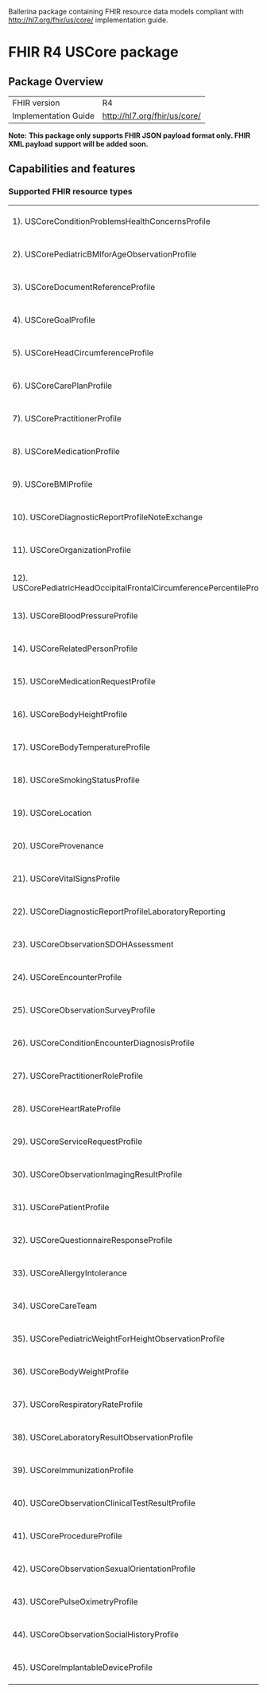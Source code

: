Ballerina package containing FHIR resource data models
compliant with http://hl7.org/fhir/us/core/ implementation guide.

# FHIR R4 USCore package

## Package Overview

|                      |                      |
|----------------------|----------------------|
| FHIR version         | R4                   |
| Implementation Guide | http://hl7.org/fhir/us/core/               |


**Note:**
**This package only supports FHIR JSON payload format only. FHIR XML payload support will be added soon.**

## Capabilities and features

### Supported FHIR resource types

|                  |                                             |
|------------------|---------------------------------------------|
| 1). USCoreConditionProblemsHealthConcernsProfile | [[Definition]][s1] [[Ballerina Record]][m1] |
| 2). USCorePediatricBMIforAgeObservationProfile | [[Definition]][s2] [[Ballerina Record]][m2] |
| 3). USCoreDocumentReferenceProfile | [[Definition]][s3] [[Ballerina Record]][m3] |
| 4). USCoreGoalProfile | [[Definition]][s4] [[Ballerina Record]][m4] |
| 5). USCoreHeadCircumferenceProfile | [[Definition]][s5] [[Ballerina Record]][m5] |
| 6). USCoreCarePlanProfile | [[Definition]][s6] [[Ballerina Record]][m6] |
| 7). USCorePractitionerProfile | [[Definition]][s7] [[Ballerina Record]][m7] |
| 8). USCoreMedicationProfile | [[Definition]][s8] [[Ballerina Record]][m8] |
| 9). USCoreBMIProfile | [[Definition]][s9] [[Ballerina Record]][m9] |
| 10). USCoreDiagnosticReportProfileNoteExchange | [[Definition]][s10] [[Ballerina Record]][m10] |
| 11). USCoreOrganizationProfile | [[Definition]][s11] [[Ballerina Record]][m11] |
| 12). USCorePediatricHeadOccipitalFrontalCircumferencePercentileProfile | [[Definition]][s12] [[Ballerina Record]][m12] |
| 13). USCoreBloodPressureProfile | [[Definition]][s13] [[Ballerina Record]][m13] |
| 14). USCoreRelatedPersonProfile | [[Definition]][s14] [[Ballerina Record]][m14] |
| 15). USCoreMedicationRequestProfile | [[Definition]][s15] [[Ballerina Record]][m15] |
| 16). USCoreBodyHeightProfile | [[Definition]][s16] [[Ballerina Record]][m16] |
| 17). USCoreBodyTemperatureProfile | [[Definition]][s17] [[Ballerina Record]][m17] |
| 18). USCoreSmokingStatusProfile | [[Definition]][s18] [[Ballerina Record]][m18] |
| 19). USCoreLocation | [[Definition]][s19] [[Ballerina Record]][m19] |
| 20). USCoreProvenance | [[Definition]][s20] [[Ballerina Record]][m20] |
| 21). USCoreVitalSignsProfile | [[Definition]][s21] [[Ballerina Record]][m21] |
| 22). USCoreDiagnosticReportProfileLaboratoryReporting | [[Definition]][s22] [[Ballerina Record]][m22] |
| 23). USCoreObservationSDOHAssessment | [[Definition]][s23] [[Ballerina Record]][m23] |
| 24). USCoreEncounterProfile | [[Definition]][s24] [[Ballerina Record]][m24] |
| 25). USCoreObservationSurveyProfile | [[Definition]][s25] [[Ballerina Record]][m25] |
| 26). USCoreConditionEncounterDiagnosisProfile | [[Definition]][s26] [[Ballerina Record]][m26] |
| 27). USCorePractitionerRoleProfile | [[Definition]][s27] [[Ballerina Record]][m27] |
| 28). USCoreHeartRateProfile | [[Definition]][s28] [[Ballerina Record]][m28] |
| 29). USCoreServiceRequestProfile | [[Definition]][s29] [[Ballerina Record]][m29] |
| 30). USCoreObservationImagingResultProfile | [[Definition]][s30] [[Ballerina Record]][m30] |
| 31). USCorePatientProfile | [[Definition]][s31] [[Ballerina Record]][m31] |
| 32). USCoreQuestionnaireResponseProfile | [[Definition]][s32] [[Ballerina Record]][m32] |
| 33). USCoreAllergyIntolerance | [[Definition]][s33] [[Ballerina Record]][m33] |
| 34). USCoreCareTeam | [[Definition]][s34] [[Ballerina Record]][m34] |
| 35). USCorePediatricWeightForHeightObservationProfile | [[Definition]][s35] [[Ballerina Record]][m35] |
| 36). USCoreBodyWeightProfile | [[Definition]][s36] [[Ballerina Record]][m36] |
| 37). USCoreRespiratoryRateProfile | [[Definition]][s37] [[Ballerina Record]][m37] |
| 38). USCoreLaboratoryResultObservationProfile | [[Definition]][s38] [[Ballerina Record]][m38] |
| 39). USCoreImmunizationProfile | [[Definition]][s39] [[Ballerina Record]][m39] |
| 40). USCoreObservationClinicalTestResultProfile | [[Definition]][s40] [[Ballerina Record]][m40] |
| 41). USCoreProcedureProfile | [[Definition]][s41] [[Ballerina Record]][m41] |
| 42). USCoreObservationSexualOrientationProfile | [[Definition]][s42] [[Ballerina Record]][m42] |
| 43). USCorePulseOximetryProfile | [[Definition]][s43] [[Ballerina Record]][m43] |
| 44). USCoreObservationSocialHistoryProfile | [[Definition]][s44] [[Ballerina Record]][m44] |
| 45). USCoreImplantableDeviceProfile | [[Definition]][s45] [[Ballerina Record]][m45] |

[m1]: https://lib.ballerina.io/ballerinax/health.fhir.r4.uscore501/1.3.1#USCoreConditionProblemsHealthConcernsProfile
[m2]: https://lib.ballerina.io/ballerinax/health.fhir.r4.uscore501/1.3.1#USCorePediatricBMIforAgeObservationProfile
[m3]: https://lib.ballerina.io/ballerinax/health.fhir.r4.uscore501/1.3.1#USCoreDocumentReferenceProfile
[m4]: https://lib.ballerina.io/ballerinax/health.fhir.r4.uscore501/1.3.1#USCoreGoalProfile
[m5]: https://lib.ballerina.io/ballerinax/health.fhir.r4.uscore501/1.3.1#USCoreHeadCircumferenceProfile
[m6]: https://lib.ballerina.io/ballerinax/health.fhir.r4.uscore501/1.3.1#USCoreCarePlanProfile
[m7]: https://lib.ballerina.io/ballerinax/health.fhir.r4.uscore501/1.3.1#USCorePractitionerProfile
[m8]: https://lib.ballerina.io/ballerinax/health.fhir.r4.uscore501/1.3.1#USCoreMedicationProfile
[m9]: https://lib.ballerina.io/ballerinax/health.fhir.r4.uscore501/1.3.1#USCoreBMIProfile
[m10]: https://lib.ballerina.io/ballerinax/health.fhir.r4.uscore501/1.3.1#USCoreDiagnosticReportProfileNoteExchange
[m11]: https://lib.ballerina.io/ballerinax/health.fhir.r4.uscore501/1.3.1#USCoreOrganizationProfile
[m12]: https://lib.ballerina.io/ballerinax/health.fhir.r4.uscore501/1.3.1#USCorePediatricHeadOccipitalFrontalCircumferencePercentileProfile
[m13]: https://lib.ballerina.io/ballerinax/health.fhir.r4.uscore501/1.3.1#USCoreBloodPressureProfile
[m14]: https://lib.ballerina.io/ballerinax/health.fhir.r4.uscore501/1.3.1#USCoreRelatedPersonProfile
[m15]: https://lib.ballerina.io/ballerinax/health.fhir.r4.uscore501/1.3.1#USCoreMedicationRequestProfile
[m16]: https://lib.ballerina.io/ballerinax/health.fhir.r4.uscore501/1.3.1#USCoreBodyHeightProfile
[m17]: https://lib.ballerina.io/ballerinax/health.fhir.r4.uscore501/1.3.1#USCoreBodyTemperatureProfile
[m18]: https://lib.ballerina.io/ballerinax/health.fhir.r4.uscore501/1.3.1#USCoreSmokingStatusProfile
[m19]: https://lib.ballerina.io/ballerinax/health.fhir.r4.uscore501/1.3.1#USCoreLocation
[m20]: https://lib.ballerina.io/ballerinax/health.fhir.r4.uscore501/1.3.1#USCoreProvenance
[m21]: https://lib.ballerina.io/ballerinax/health.fhir.r4.uscore501/1.3.1#USCoreVitalSignsProfile
[m22]: https://lib.ballerina.io/ballerinax/health.fhir.r4.uscore501/1.3.1#USCoreDiagnosticReportProfileLaboratoryReporting
[m23]: https://lib.ballerina.io/ballerinax/health.fhir.r4.uscore501/1.3.1#USCoreObservationSDOHAssessment
[m24]: https://lib.ballerina.io/ballerinax/health.fhir.r4.uscore501/1.3.1#USCoreEncounterProfile
[m25]: https://lib.ballerina.io/ballerinax/health.fhir.r4.uscore501/1.3.1#USCoreObservationSurveyProfile
[m26]: https://lib.ballerina.io/ballerinax/health.fhir.r4.uscore501/1.3.1#USCoreConditionEncounterDiagnosisProfile
[m27]: https://lib.ballerina.io/ballerinax/health.fhir.r4.uscore501/1.3.1#USCorePractitionerRoleProfile
[m28]: https://lib.ballerina.io/ballerinax/health.fhir.r4.uscore501/1.3.1#USCoreHeartRateProfile
[m29]: https://lib.ballerina.io/ballerinax/health.fhir.r4.uscore501/1.3.1#USCoreServiceRequestProfile
[m30]: https://lib.ballerina.io/ballerinax/health.fhir.r4.uscore501/1.3.1#USCoreObservationImagingResultProfile
[m31]: https://lib.ballerina.io/ballerinax/health.fhir.r4.uscore501/1.3.1#USCorePatientProfile
[m32]: https://lib.ballerina.io/ballerinax/health.fhir.r4.uscore501/1.3.1#USCoreQuestionnaireResponseProfile
[m33]: https://lib.ballerina.io/ballerinax/health.fhir.r4.uscore501/1.3.1#USCoreAllergyIntolerance
[m34]: https://lib.ballerina.io/ballerinax/health.fhir.r4.uscore501/1.3.1#USCoreCareTeam
[m35]: https://lib.ballerina.io/ballerinax/health.fhir.r4.uscore501/1.3.1#USCorePediatricWeightForHeightObservationProfile
[m36]: https://lib.ballerina.io/ballerinax/health.fhir.r4.uscore501/1.3.1#USCoreBodyWeightProfile
[m37]: https://lib.ballerina.io/ballerinax/health.fhir.r4.uscore501/1.3.1#USCoreRespiratoryRateProfile
[m38]: https://lib.ballerina.io/ballerinax/health.fhir.r4.uscore501/1.3.1#USCoreLaboratoryResultObservationProfile
[m39]: https://lib.ballerina.io/ballerinax/health.fhir.r4.uscore501/1.3.1#USCoreImmunizationProfile
[m40]: https://lib.ballerina.io/ballerinax/health.fhir.r4.uscore501/1.3.1#USCoreObservationClinicalTestResultProfile
[m41]: https://lib.ballerina.io/ballerinax/health.fhir.r4.uscore501/1.3.1#USCoreProcedureProfile
[m42]: https://lib.ballerina.io/ballerinax/health.fhir.r4.uscore501/1.3.1#USCoreObservationSexualOrientationProfile
[m43]: https://lib.ballerina.io/ballerinax/health.fhir.r4.uscore501/1.3.1#USCorePulseOximetryProfile
[m44]: https://lib.ballerina.io/ballerinax/health.fhir.r4.uscore501/1.3.1#USCoreObservationSocialHistoryProfile
[m45]: https://lib.ballerina.io/ballerinax/health.fhir.r4.uscore501/1.3.1#USCoreImplantableDeviceProfile

[s1]: http://hl7.org/fhir/us/core/StructureDefinition/us-core-condition-problems-health-concerns
[s2]: http://hl7.org/fhir/us/core/StructureDefinition/pediatric-bmi-for-age
[s3]: http://hl7.org/fhir/us/core/StructureDefinition/us-core-documentreference
[s4]: http://hl7.org/fhir/us/core/StructureDefinition/us-core-goal
[s5]: http://hl7.org/fhir/us/core/StructureDefinition/us-core-head-circumference
[s6]: http://hl7.org/fhir/us/core/StructureDefinition/us-core-careplan
[s7]: http://hl7.org/fhir/us/core/StructureDefinition/us-core-practitioner
[s8]: http://hl7.org/fhir/us/core/StructureDefinition/us-core-medication
[s9]: http://hl7.org/fhir/us/core/StructureDefinition/us-core-bmi
[s10]: http://hl7.org/fhir/us/core/StructureDefinition/us-core-diagnosticreport-note
[s11]: http://hl7.org/fhir/us/core/StructureDefinition/us-core-organization
[s12]: http://hl7.org/fhir/us/core/StructureDefinition/head-occipital-frontal-circumference-percentile
[s13]: http://hl7.org/fhir/us/core/StructureDefinition/us-core-blood-pressure
[s14]: http://hl7.org/fhir/us/core/StructureDefinition/us-core-relatedperson
[s15]: http://hl7.org/fhir/us/core/StructureDefinition/us-core-medicationrequest
[s16]: http://hl7.org/fhir/us/core/StructureDefinition/us-core-body-height
[s17]: http://hl7.org/fhir/us/core/StructureDefinition/us-core-body-temperature
[s18]: http://hl7.org/fhir/us/core/StructureDefinition/us-core-smokingstatus
[s19]: http://hl7.org/fhir/us/core/StructureDefinition/us-core-location
[s20]: http://hl7.org/fhir/us/core/StructureDefinition/us-core-provenance
[s21]: http://hl7.org/fhir/us/core/StructureDefinition/us-core-vital-signs
[s22]: http://hl7.org/fhir/us/core/StructureDefinition/us-core-diagnosticreport-lab
[s23]: http://hl7.org/fhir/us/core/StructureDefinition/us-core-observation-sdoh-assessment
[s24]: http://hl7.org/fhir/us/core/StructureDefinition/us-core-encounter
[s25]: http://hl7.org/fhir/us/core/StructureDefinition/us-core-observation-survey
[s26]: http://hl7.org/fhir/us/core/StructureDefinition/us-core-condition-encounter-diagnosis
[s27]: http://hl7.org/fhir/us/core/StructureDefinition/us-core-practitionerrole
[s28]: http://hl7.org/fhir/us/core/StructureDefinition/us-core-heart-rate
[s29]: http://hl7.org/fhir/us/core/StructureDefinition/us-core-servicerequest
[s30]: http://hl7.org/fhir/us/core/StructureDefinition/us-core-observation-imaging
[s31]: http://hl7.org/fhir/us/core/StructureDefinition/us-core-patient
[s32]: http://hl7.org/fhir/us/core/StructureDefinition/us-core-questionnaireresponse
[s33]: http://hl7.org/fhir/us/core/StructureDefinition/us-core-allergyintolerance
[s34]: http://hl7.org/fhir/us/core/StructureDefinition/us-core-careteam
[s35]: http://hl7.org/fhir/us/core/StructureDefinition/pediatric-weight-for-height
[s36]: http://hl7.org/fhir/us/core/StructureDefinition/us-core-body-weight
[s37]: http://hl7.org/fhir/us/core/StructureDefinition/us-core-respiratory-rate
[s38]: http://hl7.org/fhir/us/core/StructureDefinition/us-core-observation-lab
[s39]: http://hl7.org/fhir/us/core/StructureDefinition/us-core-immunization
[s40]: http://hl7.org/fhir/us/core/StructureDefinition/us-core-observation-clinical-test
[s41]: http://hl7.org/fhir/us/core/StructureDefinition/us-core-procedure
[s42]: http://hl7.org/fhir/us/core/StructureDefinition/us-core-observation-sexual-orientation
[s43]: http://hl7.org/fhir/us/core/StructureDefinition/us-core-pulse-oximetry
[s44]: http://hl7.org/fhir/us/core/StructureDefinition/us-core-observation-social-history
[s45]: http://hl7.org/fhir/us/core/StructureDefinition/us-core-implantable-device
